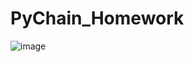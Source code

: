 # PyChain_Homework


![image](https://user-images.githubusercontent.com/91569353/157991165-a96d70fa-6e24-46e1-8bf3-7e4ac1afcf7e.png)

